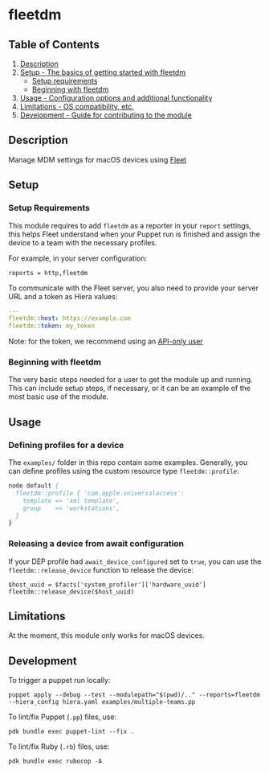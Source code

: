 # fleetdm

## Table of Contents

1. [Description](#description)
1. [Setup - The basics of getting started with fleetdm](#setup)
    * [Setup requirements](#setup-requirements)
    * [Beginning with fleetdm](#beginning-with-fleetdm)
1. [Usage - Configuration options and additional functionality](#usage)
1. [Limitations - OS compatibility, etc.](#limitations)
1. [Development - Guide for contributing to the module](#development)

## Description

Manage MDM settings for macOS devices using [Fleet](https://fleetdm.com)

## Setup

### Setup Requirements

This module requires to add `fleetdm` as a reporter in your `report` settings,
this helps Fleet understand when your Puppet run is finished and assign the
device to a team with the necessary profiles.

For example, in your server configuration:

```
reports = http,fleetdm
```

To communicate with the Fleet server, you also need to provide your server URL
and a token as Hiera values:

```yaml
---
fleetdm::host: https://example.com
fleetdm::token: my_token 
```

Note: for the token, we recommend using an [API-only user][1]

### Beginning with fleetdm

The very basic steps needed for a user to get the module up and running. This
can include setup steps, if necessary, or it can be an example of the most basic
use of the module.

## Usage

### Defining profiles for a device

The `examples/` folder in this repo contain some examples. Generally, you can
define profiles using the custom resource type `fleetdm::profile`:


```pp
node default {
  fleetdm::profile { 'com.apple.universalaccess':
    template => 'xml template',
    group    => 'workstations',
  }
}
```

### Releasing a device from await configuration

If your DEP profile had `await_device_configured` set to `true`, you can use the `fleetdm::release_device` function to release the device:

```
$host_uuid = $facts['system_profiler']['hardware_uuid']
fleetdm::release_device($host_uuid)
```

## Limitations

At the moment, this module only works for macOS devices.

## Development

To trigger a puppet run locally:

```
puppet apply --debug --test --modulepath="$(pwd)/.." --reports=fleetdm  --hiera_config hiera.yaml examples/multiple-teams.pp
```

To lint/fix Puppet (`.pp`) files, use:

```
pdk bundle exec puppet-lint --fix .
```

To lint/fix Ruby (`.rb`) files, use:

```
pdk bundle exec rubocop -A
```

[1]: https://fleetdm.com/docs/using-fleet/fleetctl-cli#using-fleetctl-with-an-api-only-user

